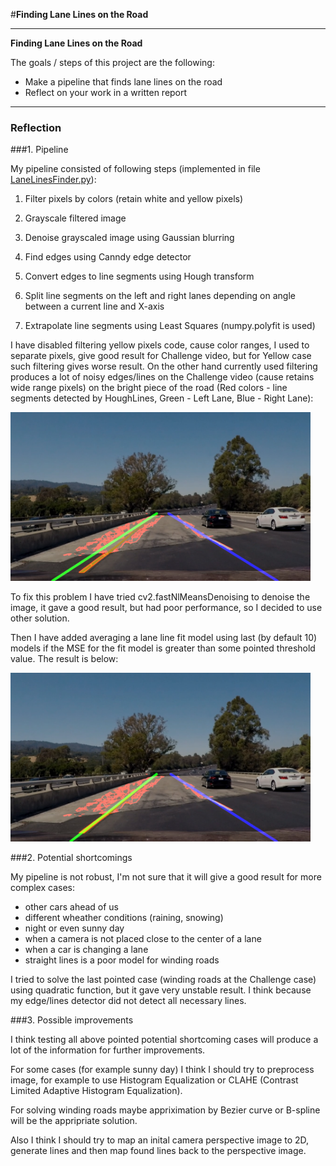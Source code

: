 #**Finding Lane Lines on the Road** 

---

**Finding Lane Lines on the Road**

The goals / steps of this project are the following:
* Make a pipeline that finds lane lines on the road
* Reflect on your work in a written report

---

### Reflection

###1. Pipeline

My pipeline consisted of following steps (implemented in file [LaneLinesFinder.py](LaneLinesFinder.py)):

1. Filter pixels by colors (retain white and yellow pixels)

2. Grayscale filtered image

3. Denoise grayscaled image using Gaussian blurring

4. Find edges using Canndy edge detector

5. Convert edges to line segments using Hough transform

6. Split line segments on the left and right lanes depending on angle between a current line and X-axis

7. Extrapolate line segments using Least Squares (numpy.polyfit is used)


I have disabled filtering yellow pixels code, cause color ranges, I used to separate pixels,
give good result for Challenge video, but for Yellow case such filtering gives worse result.
On the other hand currently used filtering produces a lot of noisy edges/lines 
on the Challenge video (cause retains wide range pixels) on the bright piece of the road (Red colors - line segments detected by HoughLines, Green - Left Lane, Blue - Right Lane):

<img src="test_images/challenge-img-105-noisy.png" width="480" alt="Image with noisy segment lines" />

To fix this problem I have tried cv2.fastNlMeansDenoising to denoise the image, it gave a good result, but had poor performance, so I decided to use other solution.

Then I have added averaging a lane line fit model using last (by default 10) models if the MSE for the fit model is greater than some pointed threshold value. The result is below:

<img src="test_images/challenge-img-105-averaged-model.png" width="480" alt="Averaged model" />


###2. Potential shortcomings

My pipeline is not robust, I'm not sure that it will give a good result for more complex cases: 
* other cars ahead of us
* different wheather conditions (raining, snowing)
* night or even sunny day
* when a camera is not placed close to the center of a lane
* when a car is changing a lane
* straight lines is a poor model for winding roads

I tried to solve the last pointed case (winding roads at the Challenge case) using quadratic function,
but it gave very unstable result. I think because my edge/lines detector did not detect all necessary lines.


###3. Possible improvements

I think testing all above pointed potential shortcoming cases will produce a lot of the information for further improvements.

For some cases (for example sunny day) I think I should try to preprocess image, for example to use Histogram Equalization or CLAHE (Contrast Limited Adaptive Histogram Equalization).

For solving winding roads maybe appriximation by Bezier curve or B-spline will be the appripriate solution.

Also I think I should try to map an inital camera perspective image to 2D, generate lines and then map found lines back to the perspective image.